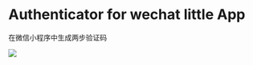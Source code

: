 # Authenticator for wechat little App

在微信小程序中生成两步验证码

![](http://ww3.sinaimg.cn/large/006tNc79gw1fbesui8hn2j30yi1pcad1.jpg)